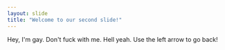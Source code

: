 ```yaml
---
layout: slide
title: "Welcome to our second slide!"
---
```

Hey, I'm gay. Don't fuck with me. Hell yeah.
Use the left arrow to go back!
